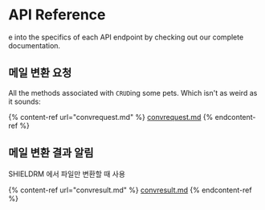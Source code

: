# API Reference

e into the specifics of each API endpoint by checking out our complete documentation.

## 메일 변환 요청

All the methods associated with `CRUD`ing some pets. Which isn't as weird as it sounds:

{% content-ref url="convrequest.md" %}
[convrequest.md](convrequest.md)
{% endcontent-ref %}

## 메일 변환 결과 알림

SHIELDRM 에서 파일만 변환할 때 사용

{% content-ref url="convresult.md" %}
[convresult.md](convresult.md)
{% endcontent-ref %}
